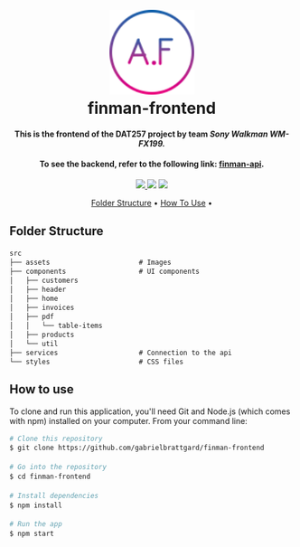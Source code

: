 <h1 align="center">
  <br>
  <a href="https://github.com/gabrielbrattgard/finman-frontend"><img src="https://raw.githubusercontent.com/gabrielbrattgard/finman-frontend/main/public/finman-logo.png" alt="Markdownify" width="150"></a>
  <br>
  finman-frontend
  <br>
</h1>

<h4 align="center"> This is the frontend of the DAT257 project by team <B><i>Sony Walkman WM-FX199.</i></B></h4>
<h4 align="center">
To see the backend, refer to the following link: 
    <a href="https://github.com/Puh00/finman-api" target="_blank">finman-api</a>.
</h4>

<p align="center">
  <a href="https://github.com//gabrielbrattgard/finman-frontend/actions">
    <img src="https://github.com/gabrielbrattgard/finman-frontend/actions/workflows/main.yml/badge.svg">
  </a>
  <a href="https://www.codefactor.io/repository/github/gabrielbrattgard/finman-frontend"><img src="https://www.codefactor.io/repository/github/gabrielbrattgard/finman-frontend/badge"></a>
  <a href="https://app.netlify.com/sites/hardcore-pike-6a3846/deploys">
    <img src="https://api.netlify.com/api/v1/badges/31142def-6a8f-4586-bab4-013aba2f4af8/deploy-status">
  </a>
</p>

<p align="center">
  <a href="#folder-structure">Folder Structure</a> •
  <a href="#how-to-use">How To Use</a> •
</p>

## Folder Structure

```
src
├── assets                      # Images
├── components                  # UI components
│   ├── customers
│   ├── header
│   ├── home
│   ├── invoices
│   ├── pdf
│   │   └── table-items
│   ├── products
│   └── util
├── services                    # Connection to the api
└── styles                      # CSS files
```

## How to use

To clone and run this application, you'll need Git and Node.js (which comes with npm) installed on your computer. From your command line:

```bash
# Clone this repository
$ git clone https://github.com/gabrielbrattgard/finman-frontend

# Go into the repository
$ cd finman-frontend

# Install dependencies
$ npm install

# Run the app
$ npm start
```
